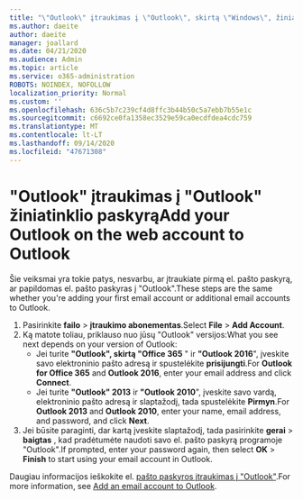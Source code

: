 ```yaml
---
title: "\"Outlook\" įtraukimas į \"Outlook\", skirtą \"Windows\", žiniatinklio paskyrą"
ms.author: daeite
author: daeite
manager: joallard
ms.date: 04/21/2020
ms.audience: Admin
ms.topic: article
ms.service: o365-administration
ROBOTS: NOINDEX, NOFOLLOW
localization_priority: Normal
ms.custom: ''
ms.openlocfilehash: 636c5b7c239cf4d8ffc3b44b50c5a7ebb7b55e1c
ms.sourcegitcommit: c6692ce0fa1358ec3529e59ca0ecdfdea4cdc759
ms.translationtype: MT
ms.contentlocale: lt-LT
ms.lasthandoff: 09/14/2020
ms.locfileid: "47671308"
---
```

# <a name="add-your-outlook-on-the-web-account-to-outlook"></a><span data-ttu-id="2a9fd-102">"Outlook" įtraukimas į "Outlook" žiniatinklio paskyrą</span><span class="sxs-lookup"><span data-stu-id="2a9fd-102">Add your Outlook on the web account to Outlook</span></span>

<span data-ttu-id="2a9fd-103">Šie veiksmai yra tokie patys, nesvarbu, ar įtraukiate pirmą el. pašto paskyrą, ar papildomas el. pašto paskyras į "Outlook".</span><span class="sxs-lookup"><span data-stu-id="2a9fd-103">These steps are the same whether you're adding your first email account or additional email accounts to Outlook.</span></span>

1. <span data-ttu-id="2a9fd-104">Pasirinkite **failo**  >  **įtraukimo abonementas**.</span><span class="sxs-lookup"><span data-stu-id="2a9fd-104">Select **File** > **Add Account**.</span></span>
1. <span data-ttu-id="2a9fd-105">Ką matote toliau, priklauso nuo jūsų "Outlook" versijos:</span><span class="sxs-lookup"><span data-stu-id="2a9fd-105">What you see next depends on your version of Outlook:</span></span>
    - <span data-ttu-id="2a9fd-106">Jei turite **"Outlook", skirtą "Office 365** " ir **"Outlook 2016**", įveskite savo elektroninio pašto adresą ir spustelėkite **prisijungti**.</span><span class="sxs-lookup"><span data-stu-id="2a9fd-106">For **Outlook for Office 365** and **Outlook 2016**, enter your email address and click **Connect**.</span></span>
    - <span data-ttu-id="2a9fd-107">Jei turite **"Outlook" 2013** ir **"Outlook 2010**", įveskite savo vardą, elektroninio pašto adresą ir slaptažodį, tada spustelėkite **Pirmyn**.</span><span class="sxs-lookup"><span data-stu-id="2a9fd-107">For **Outlook 2013** and **Outlook 2010**, enter your name, email address, and password, and click **Next**.</span></span>
1. <span data-ttu-id="2a9fd-108">Jei būsite paraginti, dar kartą įveskite slaptažodį, tada pasirinkite **gerai**  >  **baigtas** , kad pradėtumėte naudoti savo el. pašto paskyrą programoje "Outlook".</span><span class="sxs-lookup"><span data-stu-id="2a9fd-108">If prompted, enter your password again, then select **OK** > **Finish** to start using your email account in Outlook.</span></span>

<span data-ttu-id="2a9fd-109">Daugiau informacijos ieškokite el. [pašto paskyros įtraukimas į "Outlook"](https://support.office.com/article/6e27792a-9267-4aa4-8bb6-c84ef146101b).</span><span class="sxs-lookup"><span data-stu-id="2a9fd-109">For more information, see [Add an email account to Outlook](https://support.office.com/article/6e27792a-9267-4aa4-8bb6-c84ef146101b).</span></span>